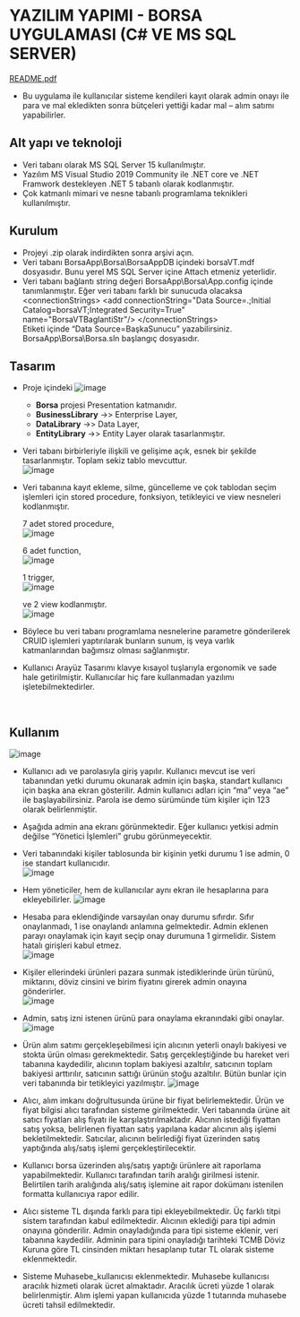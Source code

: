 #	YAZILIM YAPIMI - BORSA UYGULAMASI (C# VE MS SQL SERVER)
[README.pdf](https://github.com/Muratcbu/Yazilim-Yapimi-Proje-git/files/6490342/README.pdf)

-	Bu uygulama ile kullanıcılar sisteme kendileri kayıt olarak admin onayı ile para ve mal ekledikten sonra bütçeleri yettiği kadar mal – alım satımı yapabilirler.
##	Alt yapı ve teknoloji
-	Veri tabanı olarak MS SQL Server 15 kullanılmıştır.
-	Yazılım MS Visual Studio 2019 Community ile .NET core ve .NET Framwork destekleyen .NET 5 tabanlı olarak kodlanmıştır.
-	Çok katmanlı mimari ve nesne tabanlı programlama teknikleri kullanılmıştır.
##	Kurulum
-	Projeyi .zip olarak indirdikten sonra arşivi açın.
-	Veri tabanı BorsaApp\Borsa\BorsaAppDB içindeki borsaVT.mdf dosyasıdır. Bunu yerel MS SQL Server içine Attach etmeniz yeterlidir.
-	Veri tabanı bağlantı string değeri BorsaApp\Borsa\App.config içinde tanımlanmıştır. Eğer veri tabanı farklı bir sunucuda olacaksa 
\<connectionStrings\>
    \<add connectionString="Data Source=.;Initial Catalog=borsaVT;Integrated Security=True" name="BorsaVTBaglantiStr"/\>
  \</connectionStrings\>  
  Etiketi içinde “Data Source=BaşkaSunucu” yazabilirsiniz.  
BorsaApp\Borsa\Borsa.sln başlangıç dosyasıdır.

## Tasarım  
- Proje içindeki 
![image](https://user-images.githubusercontent.com/77682988/118417539-2aea3b80-b6bd-11eb-87b0-d91a0ca5040b.png)

 
   * **Borsa** projesi Presentation katmanıdır.
   * **BusinessLibrary** ->> Enterprise Layer,
   * **DataLibrary** ->> Data Layer,
   * **EntityLibrary** ->> Entity Layer olarak tasarlanmıştır.

- Veri tabanı birbirleriyle ilişkili ve gelişime açık, esnek bir şekilde tasarlanmıştır. Toplam sekiz tablo mevcuttur.  
![image](https://user-images.githubusercontent.com/77682988/118417575-53723580-b6bd-11eb-838b-501ba65a1ad5.png)

 
- Veri tabanına kayıt ekleme, silme, güncelleme ve çok tablodan seçim işlemleri için stored procedure, fonksiyon, tetikleyici ve view nesneleri kodlanmıştır.
 
	7 adet stored procedure,  
![image](https://user-images.githubusercontent.com/77682988/118417603-77ce1200-b6bd-11eb-8937-0155c8444c58.png)

	6 adet function,  
![image](https://user-images.githubusercontent.com/77682988/118417651-c67bac00-b6bd-11eb-95ec-5436e892f37f.png)
 
	1 trigger,  
![image](https://user-images.githubusercontent.com/77682988/118417655-cd0a2380-b6bd-11eb-9e37-c533c4c51e36.png)    
    
    ve 2 view kodlanmıştır.  
    ![image](https://user-images.githubusercontent.com/77682988/118417671-dd220300-b6bd-11eb-8662-9e94d1a94066.png)

-	Böylece bu veri tabanı programlama nesnelerine parametre gönderilerek CRUID işlemleri yaptırılarak bunların sunum, iş veya varlık katmanlarından bağımsız olması sağlanmıştır.

-	Kullanıcı Arayüz Tasarımı klavye kısayol tuşlarıyla ergonomik ve sade hale getirilmiştir. Kullanıcılar hiç fare kullanmadan yazılımı işletebilmektedirler.

 
##	Kullanım
![image](https://user-images.githubusercontent.com/77682988/118417752-312ce780-b6be-11eb-9256-bbaa6a0e1c5a.png)
-	Kullanıcı adı ve parolasıyla giriş yapılır. Kullanıcı mevcut ise veri tabanından yetki durumu okunarak admin için başka, standart kullanıcı için başka ana ekran gösterilir. Admin kullanıcı adları için “ma” veya “ae” ile başlayabilirsiniz. Parola ise demo sürümünde tüm kişiler için 123 olarak belirlenmiştir.  

-	Aşağıda admin ana ekranı görünmektedir. Eğer kullanıcı yetkisi admin değilse “Yönetici İşlemleri” grubu görünmeyecektir.  
-	Veri tabanındaki kişiler tablosunda bir kişinin yetki durumu 1 ise admin, 0 ise standart kullanıcıdır.  
![image](https://user-images.githubusercontent.com/77682988/118417812-76511980-b6be-11eb-99f4-89151a87eb82.png)

-   Hem yöneticiler, hem de kullanıcılar aynı ekran ile hesaplarına para ekleyebilirler.
![image](https://user-images.githubusercontent.com/77682988/118417836-9aacf600-b6be-11eb-968d-986175aa8cde.png)

-	Hesaba para eklendiğinde varsayılan onay durumu sıfırdır. Sıfır onaylanmadı, 1 ise onaylandı anlamına gelmektedir. Admin eklenen parayı onaylamak için kayıt seçip onay durumuna 1 girmelidir. Sistem hatalı girişleri kabul etmez.  
![image](https://user-images.githubusercontent.com/77682988/118417853-a5678b00-b6be-11eb-9202-f28e212a2a37.png)

-	Kişiler ellerindeki ürünleri pazara sunmak istediklerinde ürün türünü, miktarını, döviz cinsini ve birim fiyatını girerek admin onayına gönderirler.  
![image](https://user-images.githubusercontent.com/77682988/118417860-aef0f300-b6be-11eb-834d-2e89881f36af.png)

-	Admin, satış izni istenen ürünü para onaylama ekranındaki gibi onaylar.
![image](https://user-images.githubusercontent.com/77682988/118417863-b6b09780-b6be-11eb-9ad2-73c84d00b04f.png)

-	Ürün alım satımı gerçekleşebilmesi için alıcının yeterli onaylı bakiyesi ve stokta ürün olması gerekmektedir. Satış gerçekleştiğinde bu hareket veri tabanına kaydedilir, alıcının toplam bakiyesi azaltılır, satıcının toplam bakiyesi arttırılır, satıcının sattığı ürünün stoğu azaltılır. Bütün bunlar için veri tabanında bir tetikleyici yazılmıştır.
![image](https://user-images.githubusercontent.com/77682988/118417879-c6c87700-b6be-11eb-97a8-27c403495ac8.png)

-	Alıcı, alım imkanı doğrultusunda ürüne bir fiyat belirlemektedir. Ürün ve fiyat bilgisi alıcı tarafından sisteme girilmektedir. Veri tabanında ürüne ait satıcı fiyatları alış fiyatı ile karşılaştırılmaktadır. Alıcının istediği fiyattan satış yoksa, belirlenen fiyattan satış yapılana kadar alıcının alış işlemi bekletilmektedir. Satıcılar, alıcının belirlediği fiyat üzerinden satış yaptığında alış/satış işlemi gerçekleştirilecektir.

-	Kullanıcı borsa üzerinden alış/satış yaptığı ürünlere ait raporlama yapabilmektedir. Kullanıcı tarafından tarih aralığı girilmesi istenir. Belirtilen tarih aralığında  alış/satış işlemine ait rapor dokümanı istenilen formatta kullanıcıya rapor edilir. 

-	Alıcı sisteme TL dışında farklı para tipi ekleyebilmektedir. Üç farklı titpi sistem tarafından kabul edilmektedir. Alıcının eklediği para tipi admin onayına gönderilir. Admin onayladığında para tipi sisteme eklenir, veri tabanına kaydedilir. Adminin para tipini onayladığı tarihteki TCMB Döviz Kuruna göre TL cinsinden miktarı hesaplanıp tutar TL olarak sisteme eklenmektedir.

-	Sisteme Muhasebe_kullanıcısı eklenmektedir. Muhasebe kullanıcısı aracılık hizmeti olarak ücret almaktadır. Aracılık ücreti yüzde 1 olarak belirlenmiştir. Alım işlemi yapan kullanıcıda yüzde 1 tutarında muhasebe ücreti tahsil edilmektedir. 
